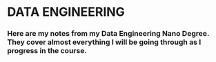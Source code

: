 # DATA ENGINEERING

### Here are my notes from my Data Engineering Nano Degree. They cover almost everything I will be going through as I progress in the course.